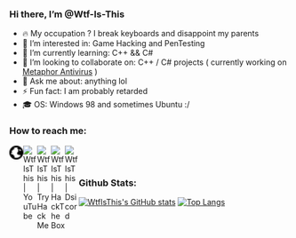 ### Hi there, I’m @Wtf-Is-This
- 🔥 My occupation ? I break keyboards and disappoint my parents
- 👀 I’m interested in: Game Hacking and PenTesting
- 🌱 I’m currently learning: C++ && C#
- 💞️ I’m looking to collaborate on: C++ / C# projects ( currently working on [Metaphor Antivirus](https://github.com/Wtf-Is-This-x1337/Metaphor-Antivirus) )
- 💬 Ask me about: anything lol
- ⚡ Fun fact: I am probably retarded
- 🎓 OS: Windows 98 and sometimes Ubuntu :/

### How to reach me: 
[<img align="left" alt="WtfIsThis | Website" width="25px" src="https://raw.githubusercontent.com/iconic/open-iconic/master/svg/globe.svg" />][website]
[<img align="left" alt="WtfIsThis | YouTube" width="25px" src="https://cdn.jsdelivr.net/npm/simple-icons@v3/icons/youtube.svg" />][youtube]
[<img align="left" alt="WtfIsThis | TryHackMe" width="25px" src="https://cdn.jsdelivr.net/npm/simple-icons@v3/icons/twitter.svg" />][tryhackme]
[<img align="left" alt="WtfIsThis | HackTheBox" width="25px" src="https://api.iconify.design/simple-icons:hackthebox.svg" />][hackthebox]
[<img align="left" alt="WtfIsThis | Dsicord" width="25px" src="https://api.iconify.design/simple-icons:discord.svg" />][discord]                        
<br/>
### Github Stats:
[![WtfIsThis's GitHub stats](https://github-readme-stats.vercel.app/api?username=Wtf-Is-This-x1337&theme=dracula)](https://github.com/anuraghazra/github-readme-stats)
[![Top Langs](https://github-readme-stats.vercel.app/api/top-langs/?username=Wtf-Is-This-x1337&layout=compact&theme=dracula)](https://github.com/anuraghazra/github-readme-stats)

[website]: https://WtfIsThis-portfolio.com
[youtube]: https://www.youtube.com/channel/UC_HV32JteVfGzYMtqkpH7Ng
[tryhackme]: https://tryhackme.com/p/WtfIsThis
[hackthebox]: https://app.hackthebox.eu/profile/620974
[discord]: http://discord.com
